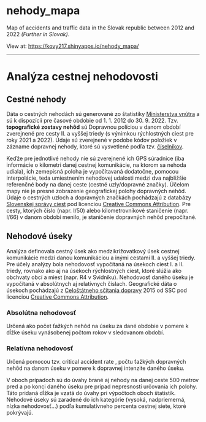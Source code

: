 # nehody_mapa

Map of accidents and traffic data in the Slovak republic between 2012 and 2022 *(Further in Slovak)*.

View at: https://kovy217.shinyapps.io/nehody_mapa/ 

---

# Analýza cestnej nehodovosti

## Cestné nehody	
Dáta o cestných nehodách sú generované zo štatistiky [Ministerstva vnútra](https://www.minv.sk/?kompletna-statistika) a sú k dispozícii pre časové obdobie od 1. 1. 2012 do 30. 9. 2022. Tzv. **topografické zostavy nehôd** sú Dopravnou políciou v danom období zverejnené pre cesty II. a vyššej triedy (s výnimkou rýchlostných ciest pre roky 2021 a 2022). Údaje sú zverejnené v podobe kódov položiek v zázname dopravnej nehody, ktoré sú vysvetlené podľa tzv. [číselníkov](https://www.minv.sk/lnisdn/statistika/20191003_195619.453_2019-09-MS/statistika/vysvetlivky.html).

Keďže pre jednotlivé nehody nie sú zverejnené ich GPS súradnice (iba informácie o kilometri danej cestnej komunikácie, na ktorom sa nehoda udiala), ich zemepisná poloha je vypočítavaná dodatočne, pomocou interpolácie, teda umiestnením nehodovej udalosti medzi dva najbližšie referenčné body na danej ceste (cestné uzly/dopravné značky). Účelom mapy nie je presné zobrazenie geografickej polohy dopravných nehôd. Údaje o cestných uzloch a dopravných značkách pochádzajú z databázy [Slovenskej správy ciest](https://www.cdb.sk/sk/statisticke-vystupy.alej) pod licenciou [Creative Commons Attribution](http://opendefinition.org/licenses/cc-by/). Pre cesty, ktorých číslo (napr. I/50) alebo kilometrovníkové staničenie (napr. I/66) v danom období menilo, je staničenie dopravných nehôd prepočítané. 

## Nehodové úseky

Analýza definovala cestný úsek ako medzikrižovatkový úsek cestnej komunikácie medzi danou komunikáciou a inými cestami II. a vyššej triedy. Pre účely analýzy bola nehodovosť vypočítaná na úsekoch ciest I. a II. triedy, rovnako ako aj na úsekoch rýchlostných ciest, ktoré slúžia ako obchvaty obcí a miest (napr. R4 v Svidníku). Nehodovosť daného úseku je vypočítaná v absolútnych aj relatívnych číslach. Geografické dáta o úsekoch pochádzajú z [Celoštátneho sčítania dopravy](https://www.ssc.sk/sk/cinnosti/rozvoj-cestnej-siete/dopravne-inzinierstvo.ssc) 2015 od SSC pod licenciou [Creative Commons Attribution](http://opendefinition.org/licenses/cc-by/).

### Absolútna nehodovosť
Určená ako počet ťažkých nehôd na úseku za dané obdobie v pomere k dĺžke úseku vynásobenej počtom rokov v sledovanom období. 

### Relatívna nehodovosť
Určená pomocou tzv. critical accident rate , počtu ťažkých dopravných nehôd na danom úseku v pomere k dopravnej intenzite daného úseku.

V oboch prípadoch sú do úvahy brané aj nehody na danej ceste 500 metrov pred a po konci daného úseku pre prípad nepresností určovania ich polohy. Táto pridaná dĺžka je vzatá do úvahy pri výpočtoch oboch štatistík. Nehodové úseky sú zaradené do ich kategórie (vysoká, nadpriemerná, nízka nehodovosť...) podľa kumulatívneho percenta cestnej siete, ktoré pokrývajú.
